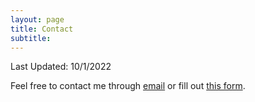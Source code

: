 ```yaml
---
layout: page
title: Contact
subtitle: 
---
```


Last Updated: 10/1/2022

Feel free to contact me through [email](mailto:bzekeria@gmail.com) or fill out [this form](https://forms.gle/ZNjwmmFegXz93AgL8).
